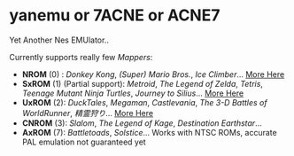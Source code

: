 # yanemu or 7ACNE or ACNE7

Yet Another Nes EMUlator..

Currently supports really few _Mappers_:
 - **NROM** (0) : *Donkey Kong*, *(Super) Mario Bros.*, *Ice Climber*... [More Here](https://nescartdb.com/search/advanced?ines=0)
 - **SxROM** (1) (Partial support): *Metroid*, *The Legend of Zelda*, *Tetris*, *Teenage Mutant Ninja Turtles*, *Journey to Silius*... [More Here](https://nescartdb.com/search/advanced?ines=1)
 - **UxROM** (2): *DuckTales*, *Megaman*, *Castlevania*, *The 3-D Battles of WorldRunner*, *精霊狩り*... [More Here](https://nescartdb.com/search/advanced?ines=2)
 - **CNROM** (3): *Slalom*, *The Legend of Kage*, *Destination Earthstar*...
 - **AxROM** (7): *Battletoads*, *Solstice*... 
Works with NTSC ROMs, accurate PAL emulation not guaranteed yet